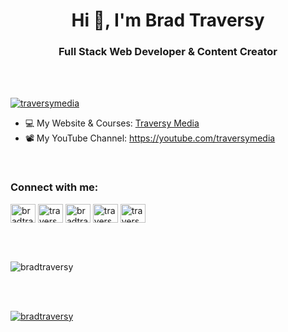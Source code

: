 <h1 align="center">Hi 👋, I'm Brad Traversy</h1>
<h3 align="center">Full Stack Web Developer & Content Creator</h3>
<br><br>
<p align="left"> <a href="https://twitter.com/traversymedia" target="blank"><img src="https://img.shields.io/twitter/follow/traversymedia?logo=twitter&style=for-the-badge" alt="traversymedia" /></a> </p>

- 💻 My Website & Courses:  [Traversy Media](https://traversymedia.com)
- 📽️ My YouTube Channel: https://youtube.com/traversymedia

<br>

<h3 align="left">Connect with me:</h3>
<p align="left">
<a href="https://codepen.io/bradtraversy" target="blank"><img align="center" src="https://raw.githubusercontent.com/rahuldkjain/github-profile-readme-generator/master/src/images/icons/Social/codepen.svg" alt="bradtraversy" height="30" width="40" /></a>
<a href="https://twitter.com/traversymedia" target="blank"><img align="center" src="https://raw.githubusercontent.com/rahuldkjain/github-profile-readme-generator/master/src/images/icons/Social/twitter.svg" alt="traversymedia" height="30" width="40" /></a>
<a href="https://linkedin.com/in/bradtraversy" target="blank"><img align="center" src="https://raw.githubusercontent.com/rahuldkjain/github-profile-readme-generator/master/src/images/icons/Social/linked-in-alt.svg" alt="bradtraversy" height="30" width="40" /></a>
<a href="https://fb.com/traversymedia" target="blank"><img align="center" src="https://raw.githubusercontent.com/rahuldkjain/github-profile-readme-generator/master/src/images/icons/Social/facebook.svg" alt="traversymedia" height="30" width="40" /></a>
<a href="https://www.youtube.com/c/traversymedia" target="blank"><img align="center" src="https://raw.githubusercontent.com/rahuldkjain/github-profile-readme-generator/master/src/images/icons/Social/youtube.svg" alt="traversymedia" height="30" width="40" /></a>
</p>

<br><br>



<p><img align="center" src="https://github-readme-streak-stats.herokuapp.com/?user=bradtraversy&" alt="bradtraversy" /></p>

<br><br>

<p align="left"> <a href="https://github.com/ryo-ma/github-profile-trophy"><img src="https://github-profile-trophy.vercel.app/?username=bradtraversy" alt="bradtraversy" /></a> </p>

